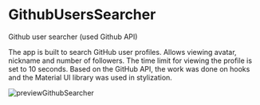 # GithubUsersSearcher

Github user searcher (used Github API)

The app is built to search GitHub user profiles. Allows viewing avatar, nickname and number of followers.
The time limit for viewing the profile is set to 10 seconds.
                                                    Based on the GitHub API, the work was done on hooks and the Material UI library was used in stylization.

![previewGithubSearcher](https://user-images.githubusercontent.com/87381764/215579601-b54ec16e-4205-464f-93ce-29d0d4bcf8db.jpg)
